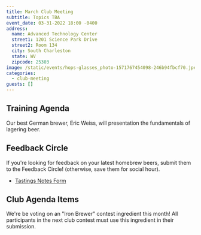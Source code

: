 ```yaml
---
title: March Club Meeting
subtitle: Topics TBA
event_date: 03-31-2022 18:00 -0400
address:
  name: Advanced Technology Center
  street1: 1201 Science Park Drive
  street2: Room 134
  city: South Charleston
  state: WV
  zipcode: 25303
image: /static/events/hops-glasses_photo-1571767454098-246b94fbcf70.jpeg
categories:
  - club-meeting
guests: []
---
```

## Training Agenda

Our best German brewer, Eric Weiss, will presentation the fundamentals of lagering beer.

## Feedback Circle

If you're looking for feedback on your latest homebrew beers, submit them to the Feedback Circle! (otherwise, save them for social hour).

* [Tastings Notes Form](/tastings)

## Club Agenda Items

We're be voting on an "Iron Brewer" contest ingredient this month! All participants in the next club contest must use this ingredient in their submission.